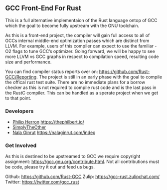 ## GCC Front-End For Rust

This is a full alternative implementaion of the Rust language ontop of GCC which the goal to become fully upstream with the GNU toolchain.

As this is a front-end project, the compiler will gain full access to all of GCCs internal middle-end optimization passes which are distinct from LLVM. For example, users of this compiler can expect to use the familiar -O2 flags to tune GCC’s optimizer. Going forward, we will be happy to see more LLVM vs GCC graphs in respect to compilation speed, resulting code size and performance. 

You can find compiler status reports over on: https://github.com/Rust-GCC/Reporting. The project is still in an early phase with the goal to compile the offical rust test suite. There are no immediate plans for a borrow checker as this is not required to compile rust code and is the last pass in the RustC compiler. This can be handled as a sperate project when we get to that point.

### Developers

* [Philip Herron](https://github.com/philberty/) https://thephilbert.io/
* [SimplyTheOther](https://github.com/simplytheother)
* [Nala Ginrut](https://github.com/NalaGinrut)  https://nalaginrut.com/index

### Get Involved

As this is destined to be upstreamed to GCC we require copyright assignment: https://gcc.gnu.org/contribute.html. Not all contributions must be code, please try it out and feed us bugs.

Github: https://github.com/Rust-GCC
Zulip: https://gcc-rust.zulipchat.com/
Twitter: https://twitter.com/gcc_rust
